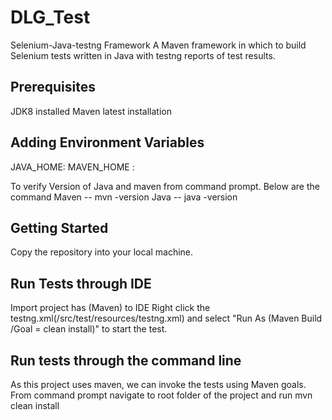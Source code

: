 # DLG_Test

Selenium-Java-testng Framework
A Maven framework in which to build Selenium tests written in Java with testng reports of test results.

Prerequisites
-------------
JDK8 installed
Maven latest installation

Adding Environment Variables
----------------------------
JAVA_HOME: <bin path of java>
MAVEN_HOME :<bin path of maven>

To verify Version of Java  and maven  from command prompt. Below are the command 
Maven -- mvn -version
Java -- java -version

Getting Started
---------------
Copy the repository into your local machine.

Run Tests through IDE
---------------------
Import project has  (Maven) to IDE 
Right click the testng.xml(/src/test/resources/testng.xml) and select "Run As (Maven Build /Goal = clean install)" to start the test.


Run tests through the command line
----------------------------------
As this project uses maven, we can invoke the tests using Maven goals.
From command prompt navigate to root folder of the project and run 
mvn clean install



